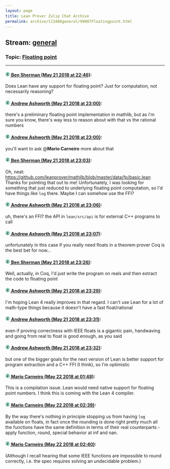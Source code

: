 ```yaml
---
layout: page
title: Lean Prover Zulip Chat Archive 
permalink: archive/113488general/99007Floatingpoint.html
---
```


## Stream: [general](index.html)
### Topic: [Floating point](99007Floatingpoint.html)

---

#### [![Click to go to Zulip](../../assets/img/zulip2.png) Ben Sherman (May 21 2018 at 22:46)](https://leanprover.zulipchat.com/#narrow/stream/113488-general/topic/Floating%20point/near/126891715):
Does Lean have any support for floating point? Just for computation, not necessarily reasoning?

#### [![Click to go to Zulip](../../assets/img/zulip2.png) Andrew Ashworth (May 21 2018 at 23:00)](https://leanprover.zulipchat.com/#narrow/stream/113488-general/topic/Floating%20point/near/126892277):
there's a preliminary floating point implementation in mathlib, but as i'm sure you know, there's way less to reason about with that vs the rational numbers

#### [![Click to go to Zulip](../../assets/img/zulip2.png) Andrew Ashworth (May 21 2018 at 23:00)](https://leanprover.zulipchat.com/#narrow/stream/113488-general/topic/Floating%20point/near/126892298):
you'll want to ask @**Mario Carneiro** more about that

#### [![Click to go to Zulip](../../assets/img/zulip2.png) Ben Sherman (May 21 2018 at 23:03)](https://leanprover.zulipchat.com/#narrow/stream/113488-general/topic/Floating%20point/near/126892439):
Oh, neat: https://github.com/leanprover/mathlib/blob/master/data/fp/basic.lean
Thanks for pointing that out to me!
Unfortunately, I was looking for something that just reduced to underlying floating point computation, so I'd have things like `log` there. Maybe I can somehow use the FFI?

#### [![Click to go to Zulip](../../assets/img/zulip2.png) Andrew Ashworth (May 21 2018 at 23:06)](https://leanprover.zulipchat.com/#narrow/stream/113488-general/topic/Floating%20point/near/126892589):
uh, there's an FFI? the API in `lean/src/api` is for external C++ programs to call

#### [![Click to go to Zulip](../../assets/img/zulip2.png) Andrew Ashworth (May 21 2018 at 23:07)](https://leanprover.zulipchat.com/#narrow/stream/113488-general/topic/Floating%20point/near/126892613):
unfortunately in this case if you really need floats in a theorem prover Coq is the best bet for now...

#### [![Click to go to Zulip](../../assets/img/zulip2.png) Ben Sherman (May 21 2018 at 23:26)](https://leanprover.zulipchat.com/#narrow/stream/113488-general/topic/Floating%20point/near/126893399):
Well, actually, in Coq, I'd just write the program on reals and then extract the code to floating point

#### [![Click to go to Zulip](../../assets/img/zulip2.png) Andrew Ashworth (May 21 2018 at 23:29)](https://leanprover.zulipchat.com/#narrow/stream/113488-general/topic/Floating%20point/near/126893511):
I'm hoping Lean 4 really improves in that regard. I can't use Lean for a lot of math-type things because it doesn't have a fast float/rational

#### [![Click to go to Zulip](../../assets/img/zulip2.png) Andrew Ashworth (May 21 2018 at 23:31)](https://leanprover.zulipchat.com/#narrow/stream/113488-general/topic/Floating%20point/near/126893576):
even if proving correctness with IEEE floats is a gigantic pain, handwaving and going from real to float is good enough, as you said

#### [![Click to go to Zulip](../../assets/img/zulip2.png) Andrew Ashworth (May 21 2018 at 23:32)](https://leanprover.zulipchat.com/#narrow/stream/113488-general/topic/Floating%20point/near/126893640):
but one of the bigger goals for the next version of Lean is better support for program extraction and a C++ FFI (I think), so I'm optimistic

#### [![Click to go to Zulip](../../assets/img/zulip2.png) Mario Carneiro (May 22 2018 at 01:48)](https://leanprover.zulipchat.com/#narrow/stream/113488-general/topic/Floating%20point/near/126898716):
This is a compilation issue. Lean would need native support for floating point numbers. I think this is coming with the Lean 4 compiler.

#### [![Click to go to Zulip](../../assets/img/zulip2.png) Mario Carneiro (May 22 2018 at 02:39)](https://leanprover.zulipchat.com/#narrow/stream/113488-general/topic/Floating%20point/near/126900085):
By the way there's nothing in principle stopping us from having `log` available on floats, in fact once the rounding is done right pretty much all the functions have the same definition in terms of their real counterparts - apply function, round, special behavior at inf and nan.

#### [![Click to go to Zulip](../../assets/img/zulip2.png) Mario Carneiro (May 22 2018 at 02:40)](https://leanprover.zulipchat.com/#narrow/stream/113488-general/topic/Floating%20point/near/126900134):
(Although I recall hearing that some IEEE functions are impossible to round correctly, i.e. the spec requires solving an undecidable problem.)

